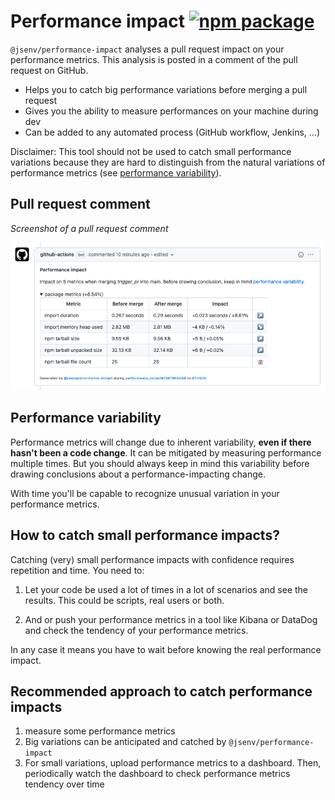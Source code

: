 # Performance impact [![npm package](https://img.shields.io/npm/v/@jsenv/performance-impact.svg?logo=npm&label=package)](https://www.npmjs.com/package/@jsenv/performance-impact)

`@jsenv/performance-impact` analyses a pull request impact on your performance metrics. This analysis is posted in a comment of the pull request on GitHub.

- Helps you to catch big performance variations before merging a pull request
- Gives you the ability to measure performances on your machine during dev
- Can be added to any automated process (GitHub workflow, Jenkins, ...)

Disclaimer: This tool should not be used to catch small performance variations because they are hard to distinguish from the natural variations of performance metrics (see [performance variability](#Performance-variability)).

## Pull request comment

_Screenshot of a pull request comment_

![stuff](./docs/pull_request_comment.png)

## Performance variability

Performance metrics will change due to inherent variability, **even if there hasn't been a code change**.
It can be mitigated by measuring performance multiple times.
But you should always keep in mind this variability before drawing conclusions about a performance-impacting change.

With time you'll be capable to recognize unusual variation in your performance metrics.

## How to catch small performance impacts?

Catching (very) small performance impacts with confidence requires repetition and time. You need to: 

1. Let your code be used a lot of times in a lot of scenarios and see the results. This could be scripts, real users or both.

2. And or push your performance metrics in a tool like Kibana or DataDog and check the tendency of your performance metrics.

In any case it means you have to wait before knowing the real performance impact.

## Recommended approach to catch performance impacts

1. measure some performance metrics
2. Big variations can be anticipated and catched by `@jsenv/performance-impact`
3. For small variations, upload performance metrics to a dashboard. Then, periodically watch the dashboard to check performance metrics tendency over time
